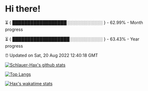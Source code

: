 # Hi there!

⏳ { ██████████████████░░░░░░░░░░░░ } - 62.99% - Month progress

⏳ { ███████████████████░░░░░░░░░░░ } - 63.43% - Year progress

⏰ Updated on Sat, 20 Aug 2022 12:40:18 GMT


[![Schlauer-Hax's github stats](https://github-readme-stats.vercel.app/api?username=Schlauer-Hax&show_icons=true&theme=dark&count_private=true)](https://github.com/Schlauer-Hax)


[![Top Langs](https://github-readme-stats.vercel.app/api/top-langs/?username=Schlauer-Hax&layout=compact&theme=dark)](https://github.com/Schlauer-Hax?tab=repositories)


[![Hax's wakatime stats](https://github-readme-stats.vercel.app/api/wakatime?username=Hax&theme=dark)](https://wakatime.com/@Hax)

